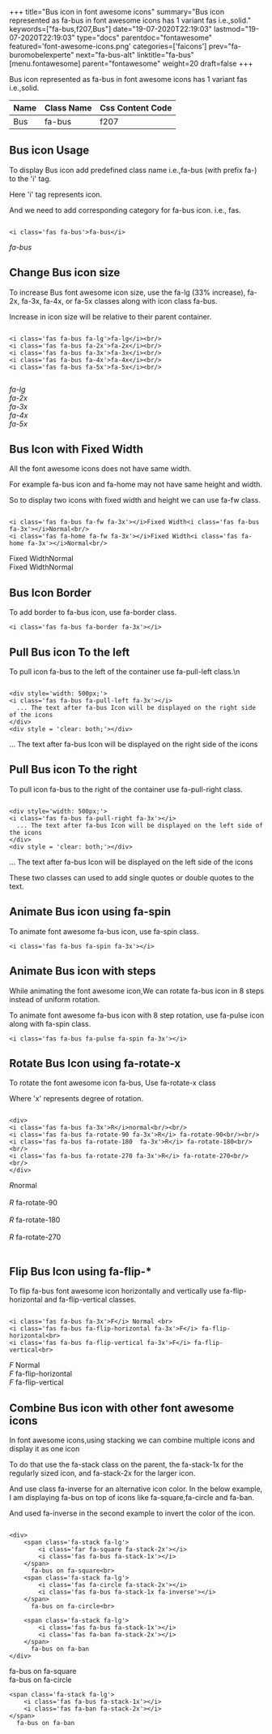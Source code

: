 +++
title="Bus icon in font awesome icons"
summary="Bus icon represented as fa-bus in font awesome icons has 1 variant fas i.e.,solid."
keywords=["fa-bus,f207,Bus"]
date="19-07-2020T22:19:03"
lastmod="19-07-2020T22:19:03"
type="docs"
parentdoc="fontawesome"
featured='font-awesome-icons.png'
categories=['faicons']
prev="fa-buromobelexperte"
next="fa-bus-alt"
linktitle="fa-bus"
[menu.fontawesome]
parent="fontawesome"
weight=20
draft=false
+++


Bus icon represented as fa-bus in font awesome icons has 1 variant fas i.e.,solid.

<div class='table-responsive'><table class='table'><thead><tr><th>Name</th><th>Class Name</th><th>Css Content Code</th></tr></thead><tbody><tr><td>Bus</td><td>fa-bus</td><td>f207</td></tr></tbody></table></div>



## Bus icon Usage

To display Bus icon add predefined class name i.e.,fa-bus (with prefix fa-) to the 'i' tag.

Here 'i' tag represents icon.

And we need to add corresponding category for fa-bus icon. i.e., fas.


```

<i class='fas fa-bus'>fa-bus</i>
```

<i class='fas fa-bus'>fa-bus</i>




## Change Bus icon size
To increase Bus font awesome icon size, use the fa-lg (33% increase), fa-2x, fa-3x, fa-4x, or fa-5x classes along with icon class fa-bus.

Increase in icon size will be relative to their parent container. 

```

<i class='fas fa-bus fa-lg'>fa-lg</i><br/>
<i class='fas fa-bus fa-2x'>fa-2x</i><br/>
<i class='fas fa-bus fa-3x'>fa-3x</i><br/>
<i class='fas fa-bus fa-4x'>fa-4x</i><br/>
<i class='fas fa-bus fa-5x'>fa-5x</i><br/>
            
```

<i class='fas fa-bus fa-lg'>fa-lg</i><br/>
<i class='fas fa-bus fa-2x'>fa-2x</i><br/>
<i class='fas fa-bus fa-3x'>fa-3x</i><br/>
<i class='fas fa-bus fa-4x'>fa-4x</i><br/>
<i class='fas fa-bus fa-5x'>fa-5x</i><br/>
            



## Bus Icon with Fixed Width 

All the font awesome icons does not have same width.

For example fa-bus icon and fa-home may not have same height and width.

So to display two icons with fixed width and height we can use fa-fw class.


```

<i class='fas fa-bus fa-fw fa-3x'></i>Fixed Width<i class='fas fa-bus fa-3x'></i>Normal<br/>
<i class='fas fa-home fa-fw fa-3x'></i>Fixed Width<i class='fas fa-home fa-3x'></i>Normal<br/>
```

<i class='fas fa-bus fa-fw fa-3x'></i>Fixed Width<i class='fas fa-bus fa-3x'></i>Normal<br/>
<i class='fas fa-home fa-fw fa-3x'></i>Fixed Width<i class='fas fa-home fa-3x'></i>Normal<br/>



## Bus Icon Border 

To add border to fa-bus icon, use fa-border class.


```
<i class='fas fa-bus fa-border fa-3x'></i>

```
<i class='fas fa-bus fa-border fa-3x'></i>





## Pull Bus icon To the left

To pull icon fa-bus to the left of the container use fa-pull-left class.\n

```

<div style='width: 500px;'>
<i class='fas fa-bus fa-pull-left fa-3x'></i>
  ... The text after fa-bus Icon will be displayed on the right side of the icons
</div>
<div style = 'clear: both;'></div>
```

<div style='width: 500px;'>
<i class='fas fa-bus fa-pull-left fa-3x'></i>
  ... The text after fa-bus Icon will be displayed on the right side of the icons
</div>
<div style = 'clear: both;'></div>




## Pull Bus icon To the right
To pull icon fa-bus to the right of the container use fa-pull-right class.

```

<div style='width: 500px;'>
<i class='fas fa-bus fa-pull-right fa-3x'></i>
  ... The text after fa-bus Icon will be displayed on the left side of the icons
</div>
<div style = 'clear: both;'></div>
```

<div style='width: 500px;'>
<i class='fas fa-bus fa-pull-right fa-3x'></i>
  ... The text after fa-bus Icon will be displayed on the left side of the icons
</div>
<div style = 'clear: both;'></div>

These two classes can used to add single quotes or double quotes to the text.


## Animate Bus icon using fa-spin
To animate font awesome fa-bus icon, use fa-spin class.

```
<i class='fas fa-bus fa-spin fa-3x'></i>
```
<i class='fas fa-bus fa-spin fa-3x'></i>




## Animate Bus icon with steps
While animating the font awesome icon,We can rotate fa-bus icon in 8 steps instead of uniform rotation.

To animate font awesome fa-bus icon with 8 step rotation, use fa-pulse icon along with fa-spin class.


```
<i class='fas fa-bus fa-pulse fa-spin fa-3x'></i>

```
<i class='fas fa-bus fa-pulse fa-spin fa-3x'></i>





## Rotate Bus Icon using fa-rotate-x
To rotate the font awesome icon fa-bus, Use fa-rotate-x class

Where 'x' represents degree of rotation.


```

<div>
<i class='fas fa-bus fa-3x'>R</i>normal<br/><br/>
<i class='fas fa-bus fa-rotate-90 fa-3x'>R</i> fa-rotate-90<br/><br/> 
<i class='fas fa-bus fa-rotate-180  fa-3x'>R</i> fa-rotate-180<br/><br/> 
<i class='fas fa-bus fa-rotate-270 fa-3x'>R</i> fa-rotate-270<br/><br/>
</div>
```

<div>
<i class='fas fa-bus fa-3x'>R</i>normal<br/><br/>
<i class='fas fa-bus fa-rotate-90 fa-3x'>R</i> fa-rotate-90<br/><br/> 
<i class='fas fa-bus fa-rotate-180  fa-3x'>R</i> fa-rotate-180<br/><br/> 
<i class='fas fa-bus fa-rotate-270 fa-3x'>R</i> fa-rotate-270<br/><br/>
</div>




## Flip Bus Icon using fa-flip-*
To flip fa-bus font awesome icon horizontally and vertically use fa-flip-horizontal and fa-flip-vertical classes. 

```

<i class='fas fa-bus fa-3x'>F</i> Normal <br>
<i class='fas fa-bus fa-flip-horizontal fa-3x'>F</i> fa-flip-horizontal<br>
<i class='fas fa-bus fa-flip-vertical fa-3x'>F</i> fa-flip-vertical<br>
```

<i class='fas fa-bus fa-3x'>F</i> Normal <br>
<i class='fas fa-bus fa-flip-horizontal fa-3x'>F</i> fa-flip-horizontal<br>
<i class='fas fa-bus fa-flip-vertical fa-3x'>F</i> fa-flip-vertical<br>




## Combine Bus icon with other font awesome icons
In font awesome icons,using stacking we can combine multiple icons and display it as one icon 

To do that use the fa-stack class on the parent, the fa-stack-1x for the regularly sized icon, and fa-stack-2x for the larger icon.

And use class fa-inverse for an alternative icon color. 
In the below example, I am displaying fa-bus on top of icons like fa-square,fa-circle and fa-ban.

And used fa-inverse in the second example to invert the color of the icon.

```

<div>
    <span class='fa-stack fa-lg'>
        <i class='far fa-square fa-stack-2x'></i>
        <i class='fas fa-bus fa-stack-1x'></i>
    </span>
      fa-bus on fa-square<br>
    <span class='fa-stack fa-lg'>
        <i class='fas fa-circle fa-stack-2x'></i>
        <i class='fas fa-bus fa-stack-1x fa-inverse'></i>
    </span>
      fa-bus on fa-circle<br>

    <span class='fa-stack fa-lg'>
        <i class='fas fa-bus fa-stack-1x'></i>
        <i class='fas fa-ban fa-stack-2x'></i>
    </span>
      fa-bus on fa-ban
</div>
```

<div>
    <span class='fa-stack fa-lg'>
        <i class='far fa-square fa-stack-2x'></i>
        <i class='fas fa-bus fa-stack-1x'></i>
    </span>
      fa-bus on fa-square<br>
    <span class='fa-stack fa-lg'>
        <i class='fas fa-circle fa-stack-2x'></i>
        <i class='fas fa-bus fa-stack-1x fa-inverse'></i>
    </span>
      fa-bus on fa-circle<br>

    <span class='fa-stack fa-lg'>
        <i class='fas fa-bus fa-stack-1x'></i>
        <i class='fas fa-ban fa-stack-2x'></i>
    </span>
      fa-bus on fa-ban
</div>







